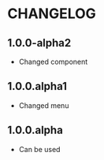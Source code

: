 CHANGELOG
==============

1.0.0-alpha2
-----------------
  * Changed component
  
1.0.0.alpha1
-----------------
  * Changed menu

1.0.0.alpha
-----------------
  * Can be used
